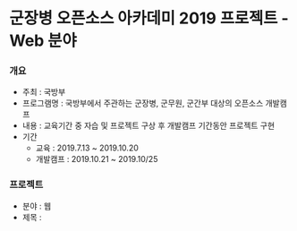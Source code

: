 # 군장병 오픈소스 아카데미 2019 프로젝트 - Web 분야

### 개요
- 주최 : 국방부
- 프로그램명 : 국방부에서 주관하는 군장병, 군무원, 군간부 대상의 오픈소스 개발캠프
- 내용 : 교육기간 중 자습 및 프로젝트 구상 후 개발캠프 기간동안 프로젝트 구현
- 기간
  - 교육 : 2019.7.13 ~ 2019.10.20
  - 개발캠프 : 2019.10.21 ~ 2019.10/25
  
### 프로젝트
- 분야 : 웹
- 제목 : 
